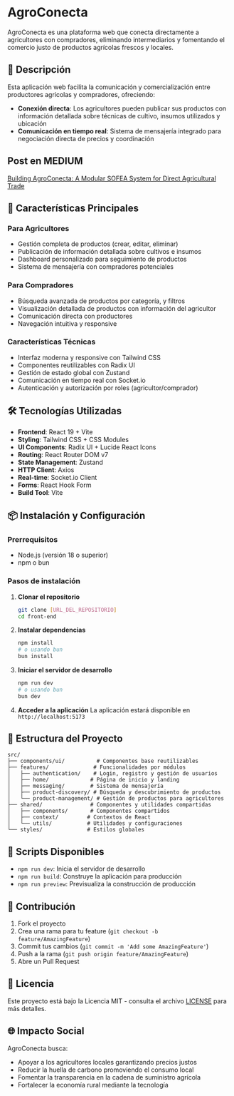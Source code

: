 # AgroConecta

AgroConecta es una plataforma web que conecta directamente a agricultores con compradores, eliminando intermediarios y fomentando el comercio justo de productos agrícolas frescos y locales.

## 🌱 Descripción

Esta aplicación web facilita la comunicación y comercialización entre productores agrícolas y compradores, ofreciendo:

- **Conexión directa**: Los agricultores pueden publicar sus productos con información detallada sobre técnicas de cultivo, insumos utilizados y ubicación
- **Comunicación en tiempo real**: Sistema de mensajería integrado para negociación directa de precios y coordinación

## Post en MEDIUM

[Building AgroConecta: A Modular SOFEA System for Direct Agricultural Trade](https://medium.com/@samvargasca/building-agroconecta-a-modular-sofea-system-for-direct-agricultural-trade-1a7784baa38c)

## 🚀 Características Principales

### Para Agricultores
- Gestión completa de productos (crear, editar, eliminar)
- Publicación de información detallada sobre cultivos e insumos
- Dashboard personalizado para seguimiento de productos
- Sistema de mensajería con compradores potenciales

### Para Compradores
- Búsqueda avanzada de productos por categoría, y filtros
- Visualización detallada de productos con información del agricultor
- Comunicación directa con productores
- Navegación intuitiva y responsive

### Características Técnicas
- Interfaz moderna y responsive con Tailwind CSS
- Componentes reutilizables con Radix UI
- Gestión de estado global con Zustand
- Comunicación en tiempo real con Socket.io
- Autenticación y autorización por roles (agricultor/comprador)

## 🛠️ Tecnologías Utilizadas

- **Frontend**: React 19 + Vite
- **Styling**: Tailwind CSS + CSS Modules
- **UI Components**: Radix UI + Lucide React Icons
- **Routing**: React Router DOM v7
- **State Management**: Zustand
- **HTTP Client**: Axios
- **Real-time**: Socket.io Client
- **Forms**: React Hook Form
- **Build Tool**: Vite

## 📦 Instalación y Configuración

### Prerrequisitos
- Node.js (versión 18 o superior)
- npm o bun

### Pasos de instalación

1. **Clonar el repositorio**
   ```bash
   git clone [URL_DEL_REPOSITORIO]
   cd front-end
   ```

2. **Instalar dependencias**
   ```bash
   npm install
   # o usando bun
   bun install
   ```

3. **Iniciar el servidor de desarrollo**
   ```bash
   npm run dev
   # o usando bun
   bun dev
   ```

4. **Acceder a la aplicación**
   La aplicación estará disponible en `http://localhost:5173`

## 📁 Estructura del Proyecto

```
src/
├── components/ui/          # Componentes base reutilizables
├── features/              # Funcionalidades por módulos
│   ├── authentication/    # Login, registro y gestión de usuarios
│   ├── home/             # Página de inicio y landing
│   ├── messaging/        # Sistema de mensajería
│   ├── product-discovery/ # Búsqueda y descubrimiento de productos
│   └── product-management/ # Gestión de productos para agricultores
├── shared/               # Componentes y utilidades compartidas
│   ├── components/       # Componentes compartidos
│   ├── context/         # Contextos de React
│   └── utils/           # Utilidades y configuraciones
└── styles/              # Estilos globales
```

## 🎯 Scripts Disponibles

- `npm run dev`: Inicia el servidor de desarrollo
- `npm run build`: Construye la aplicación para producción
- `npm run preview`: Previsualiza la construcción de producción

## 🤝 Contribución

1. Fork el proyecto
2. Crea una rama para tu feature (`git checkout -b feature/AmazingFeature`)
3. Commit tus cambios (`git commit -m 'Add some AmazingFeature'`)
4. Push a la rama (`git push origin feature/AmazingFeature`)
5. Abre un Pull Request

## 📄 Licencia

Este proyecto está bajo la Licencia MIT - consulta el archivo [LICENSE](LICENSE) para más detalles.

## 🌐 Impacto Social

AgroConecta busca:
- Apoyar a los agricultores locales garantizando precios justos
- Reducir la huella de carbono promoviendo el consumo local
- Fomentar la transparencia en la cadena de suministro agrícola
- Fortalecer la economía rural mediante la tecnología
